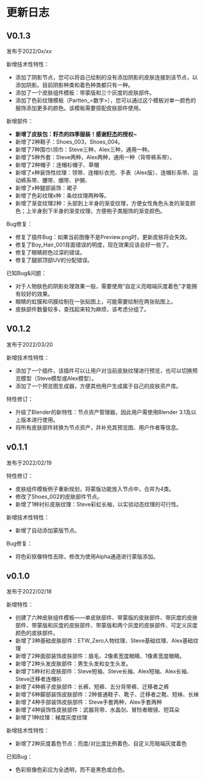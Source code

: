 # 更新日志

## V0.1.3

发布于2022/0x/xx

新增技术性特性：

+ 添加了阴影节点，您可以将自己绘制的没有添加阴影的皮肤连接到该节点，以添加阴影。目前阴影种类和着色种类都只有一种。
+ 添加了一个皮肤组件模板：带蒙版和三个灰度的皮肤部件。
+ 添加了色彩纹理模板（Partten_\<数字\>），您可以通过这个模板对单一颜色的服饰添加更多的颜色。该模板需要搭配皮肤部件使用。

新增部件：

+ **新增了皮肤包：籽杰的四季服装！感谢[籽杰](https://space.bilibili.com/289028540)的授权\~**
+ 新增了2种鞋子：Shoes_003，Shoes_004。
+ 新增了7种围巾\领巾：Steve三种，Alex三种，通用一种。
+ 新增了5种外套：Steve两种，Alex两种，通用一种（背带裤系带）。
+ 新增了2种帽子：连帽衫帽子、草帽
+ 新增了x种装饰性纹理：领带、连帽衫衣兜、手表（Alex版）、连帽衫系带、运动裤系带、腰带、绷带、护腕、
+ 新增了x种腿部装饰：裙子
+ 新增了色彩纹理x种：条纹纹理两种等。
+ 新增了渐变纹理2种：头部到上半身的渐变纹理，方便女性角色头发的渐变颜色；上半身到下半身的渐变纹理，方便袍子类服饰的渐变颜色。

Bug修复：

+ 修复了插件Bug：如果当前图像不是Preview.png时，更新皮肤将会失效。
+ 修复了Boy_Hair_001背面错误的明度，现在效果应该会好一些了。
+ 修复了眼睛颜色过深的错误。
+ 修复了腿部顶部UV的分配错误。

已知Bug&问题：

- 对于人物肤色的阴影处理效果一般，需要使用“自定义亮暗端灰度着色”才能拥有较好的效果。
- 眼睛的虹膜和巩膜绘制在一张贴图上，可能需要绘制在两张贴图上。
- 皮肤部件数量较多，查找起来较为麻烦，该考虑分组了。

## V0.1.2

发布于2022/03/20

新增技术性特性：

+ 添加了一个插件，该插件可以让用户对当前皮肤纹理进行预览，也可以切换预览模型（Steve模型或Alex模型）。
+ 添加了一个预览图生成器，方便其他用户生成属于自己的皮肤资产库。

特性修订：

+ 升级了Blender的新特性：节点资产管理器，因此用户需使用Blender 3.1及以上版本进行使用。
+ 将所有皮肤部件转换为节点资产，并补充其预览图、用户作者等信息。

## v0.1.1

发布于2022/02/19

特性修订：

- 皮肤组件模板例子重新规划，将蒙版功能放入节点中，合并为4类。
- 修改了Shoes_002的皮肤部件节点。
- 新增了1种衬衫皮肤纹理：Steve彩虹长袖，以实验动态纹理的可行性。

新增技术性特性：

+ 新增了自动添加蒙版节点。

Bug修复：

- 将色彩抠像特性去除，修改为使用Alpha通道进行蒙版添加。

## v0.1.0

发布于2022/02/18

新增特性：

- 创建了六种皮肤组件模板——单皮肤部件、带蒙版的皮肤部件、带灰度的皮肤部件、带蒙版和灰度的皮肤部件、带蒙版和两个灰度的皮肤部件、可定义灰度颜色的皮肤部件。
- 新增了3种基础皮肤部件：ETW_Zero人物纹理、Steve基础纹理、Alex基础纹理
- 新增了2种面部装饰皮肤部件：眉毛、2像素宽度眼睛、1像素宽度眼睛。
- 新增了2种头发皮肤部件：男生头发和女生头发。
- 新增了5种衬衫皮肤部件：Steve短袖、Steve长袖、Alex短袖、Alex长袖、Steve迁移者连帽衫
- 新增了4种裤子皮肤部件：长裤、短裤、五分背带裤、迁移者之裤
- 新增了6种脚部装饰皮肤部件：2种普通鞋子、靴子、迁移者之靴、短袜、长袜
- 新增了4种手部装饰皮肤部件：Steve手套两种，Alex手套两种
- 新增了4种装饰性皮肤部件：武器背带、水晶剑、冒险者眼镜、短耳朵
- 新增了1种纹理：梯度灰度纹理

新增技术性特性：

- 新增了2种灰度着色节点：亮度/对比度比例着色、自定义亮暗端灰度着色

已知Bug：

- 色彩抠像色彩应为全透明，而不是黑色或白色。


